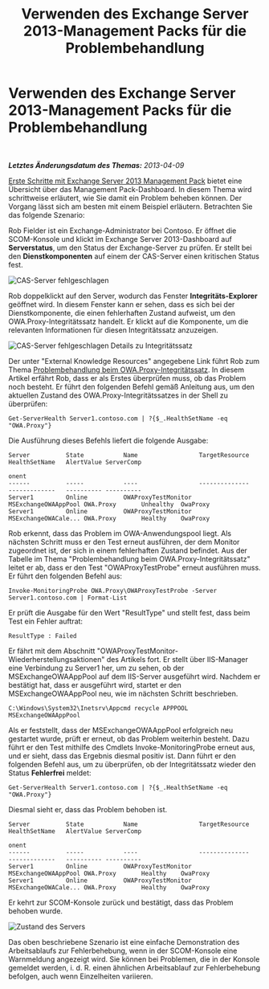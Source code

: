 ﻿---
title: Verwenden des Exchange Server 2013-Management Packs für die Problembehandlung
TOCTitle: Verwenden des Exchange Server 2013-Management Packs für die Problembehandlung
ms:assetid: c9672dad-1e67-4f07-bad9-539a67f2ac70
ms:mtpsurl: https://technet.microsoft.com/de-de/library/Dn195913(v=EXCHG.150)
ms:contentKeyID: 53181887
ms.date: 04/03/2015
mtps_version: v=EXCHG.150
ms.translationtype: HT
---

# Verwenden des Exchange Server 2013-Management Packs für die Problembehandlung

 

_**Letztes Änderungsdatum des Themas:**  2013-04-09_

[Erste Schritte mit Exchange Server 2013 Management Pack](getting-started-with-exchange-server-2013-management-pack.md) bietet eine Übersicht über das Management Pack-Dashboard. In diesem Thema wird schrittweise erläutert, wie Sie damit ein Problem beheben können. Der Vorgang lässt sich am besten mit einem Beispiel erläutern. Betrachten Sie das folgende Szenario:

Rob Fielder ist ein Exchange-Administrator bei Contoso. Er öffnet die SCOM-Konsole und klickt im Exchange Server 2013-Dashboard auf **Serverstatus**, um den Status der Exchange-Server zu prüfen. Er stellt bei den **Dienstkomponenten** auf einem der CAS-Server einen kritischen Status fest.

![CAS-Server fehlgeschlagen](images/Dn195913.32a265d9-68e0-4d8c-9f83-1d10cdda1f84(EXCHG.150).png "CAS-Server fehlgeschlagen")

Rob doppelklickt auf den Server, wodurch das Fenster **Integritäts-Explorer** geöffnet wird. In diesem Fenster kann er sehen, dass es sich bei der Dienstkomponente, die einen fehlerhaften Zustand aufweist, um den OWA.Proxy-Integritätssatz handelt. Er klickt auf die Komponente, um die relevanten Informationen für diesen Integritätssatz anzuzeigen.

![CAS-Server fehlgeschlagen Details zu Integritätssatz](images/Dn195913.8e4d05a6-9128-40d8-b262-e60e9affc973(EXCHG.150).png "CAS-Server fehlgeschlagen Details zu Integritätssatz")

Der unter "External Knowledge Resources" angegebene Link führt Rob zum Thema [Problembehandlung beim OWA.Proxy-Integritätssatz](https://technet.microsoft.com/de-de/library/jj737712\(v=exchg.150\)). In diesem Artikel erfährt Rob, dass er als Erstes überprüfen muss, ob das Problem noch besteht. Er führt den folgenden Befehl gemäß Anleitung aus, um den aktuellen Zustand des OWA.Proxy-Integritätssatzes in der Shell zu überprüfen:

    Get-ServerHealth Server1.contoso.com | ?{$_.HealthSetName -eq "OWA.Proxy"}

Die Ausführung dieses Befehls liefert die folgende Ausgabe:

    Server          State           Name                 TargetResource       HealthSetName   AlertValue ServerComp
                                                                                                         onent
    ------          -----           ----                 --------------       -------------   ---------- ----------
    Server1         Online          OWAProxyTestMonitor  MSExchangeOWAAppPool OWA.Proxy       Unhealthy  OwaProxy
    Server1         Online          OWAProxyTestMonitor  MSExchangeOWACale... OWA.Proxy       Healthy    OwaProxy

Rob erkennt, dass das Problem im OWA-Anwendungspool liegt. Als nächsten Schritt muss er den Test erneut ausführen, der dem Monitor zugeordnet ist, der sich in einem fehlerhaften Zustand befindet. Aus der Tabelle im Thema "Problembehandlung beim OWA.Proxy-Integritätssatz" leitet er ab, dass er den Test "OWAProxyTestProbe" erneut ausführen muss. Er führt den folgenden Befehl aus:

    Invoke-MonitoringProbe OWA.Proxy\OWAProxyTestProbe -Server Server1.contoso.com | Format-List

Er prüft die Ausgabe für den Wert "ResultType" und stellt fest, dass beim Test ein Fehler auftrat:

    ResultType : Failed

Er fährt mit dem Abschnitt "OWAProxyTestMonitor-Wiederherstellungsaktionen" des Artikels fort. Er stellt über IIS-Manager eine Verbindung zu Server1 her, um zu sehen, ob der MSExchangeOWAAppPool auf dem IIS-Server ausgeführt wird. Nachdem er bestätigt hat, dass er ausgeführt wird, startet er den MSExchangeOWAAppPool neu, wie im nächsten Schritt beschrieben.

    C:\Windows\System32\Inetsrv\Appcmd recycle APPPOOL MSExchangeOWAAppPool

Als er feststellt, dass der MSExchangeOWAAppPool erfolgreich neu gestartet wurde, prüft er erneut, ob das Problem weiterhin besteht. Dazu führt er den Test mithilfe des Cmdlets Invoke-MonitoringProbe erneut aus, und er sieht, dass das Ergebnis diesmal positiv ist. Dann führt er den folgenden Befehl aus, um zu überprüfen, ob der Integritätssatz wieder den Status **Fehlerfrei** meldet:

    Get-ServerHealth Server1.contoso.com | ?{$_.HealthSetName -eq "OWA.Proxy"}

Diesmal sieht er, dass das Problem behoben ist.

    Server          State           Name                 TargetResource       HealthSetName   AlertValue ServerComp
                                                                                                         onent
    ------          -----           ----                 --------------       -------------   ---------- ----------
    Server1         Online          OWAProxyTestMonitor  MSExchangeOWAAppPool OWA.Proxy       Healthy    OwaProxy
    Server1         Online          OWAProxyTestMonitor  MSExchangeOWACale... OWA.Proxy       Healthy    OwaProxy

Er kehrt zur SCOM-Konsole zurück und bestätigt, dass das Problem behoben wurde.

![Zustand des Servers](images/Dn195908.c863be83-fc4b-4daf-a18b-27b1aae15b1d(EXCHG.150).png "Zustand des Servers")

Das oben beschriebene Szenario ist eine einfache Demonstration des Arbeitsablaufs zur Fehlerbehebung, wenn in der SCOM-Konsole eine Warnmeldung angezeigt wird. Sie können bei Problemen, die in der Konsole gemeldet werden, i. d. R. einen ähnlichen Arbeitsablauf zur Fehlerbehebung befolgen, auch wenn Einzelheiten variieren.

